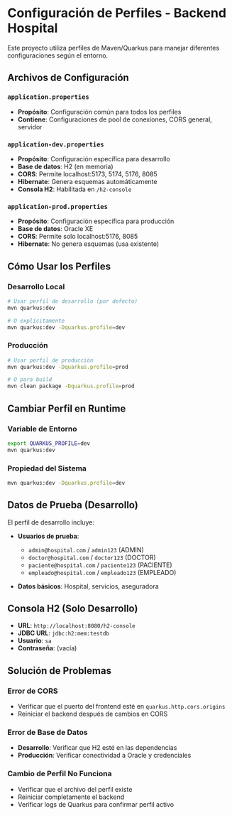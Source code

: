 # Configuración de Perfiles - Backend Hospital

Este proyecto utiliza perfiles de Maven/Quarkus para manejar diferentes configuraciones según el entorno.

## Archivos de Configuración

### `application.properties`
- **Propósito**: Configuración común para todos los perfiles
- **Contiene**: Configuraciones de pool de conexiones, CORS general, servidor

### `application-dev.properties`
- **Propósito**: Configuración específica para desarrollo
- **Base de datos**: H2 (en memoria)
- **CORS**: Permite localhost:5173, 5174, 5176, 8085
- **Hibernate**: Genera esquemas automáticamente
- **Consola H2**: Habilitada en `/h2-console`

### `application-prod.properties`
- **Propósito**: Configuración específica para producción
- **Base de datos**: Oracle XE
- **CORS**: Permite solo localhost:5176, 8085
- **Hibernate**: No genera esquemas (usa existente)

## Cómo Usar los Perfiles

### Desarrollo Local
```bash
# Usar perfil de desarrollo (por defecto)
mvn quarkus:dev

# O explícitamente
mvn quarkus:dev -Dquarkus.profile=dev
```

### Producción
```bash
# Usar perfil de producción
mvn quarkus:dev -Dquarkus.profile=prod

# O para build
mvn clean package -Dquarkus.profile=prod
```

## Cambiar Perfil en Runtime

### Variable de Entorno
```bash
export QUARKUS_PROFILE=dev
mvn quarkus:dev
```

### Propiedad del Sistema
```bash
mvn quarkus:dev -Dquarkus.profile=dev
```

## Datos de Prueba (Desarrollo)

El perfil de desarrollo incluye:
- **Usuarios de prueba**:
  - `admin@hospital.com` / `admin123` (ADMIN)
  - `doctor@hospital.com` / `doctor123` (DOCTOR)
  - `paciente@hospital.com` / `paciente123` (PACIENTE)
  - `empleado@hospital.com` / `empleado123` (EMPLEADO)

- **Datos básicos**: Hospital, servicios, aseguradora

## Consola H2 (Solo Desarrollo)

- **URL**: `http://localhost:8080/h2-console`
- **JDBC URL**: `jdbc:h2:mem:testdb`
- **Usuario**: `sa`
- **Contraseña**: (vacía)

## Solución de Problemas

### Error de CORS
- Verificar que el puerto del frontend esté en `quarkus.http.cors.origins`
- Reiniciar el backend después de cambios en CORS

### Error de Base de Datos
- **Desarrollo**: Verificar que H2 esté en las dependencias
- **Producción**: Verificar conectividad a Oracle y credenciales

### Cambio de Perfil No Funciona
- Verificar que el archivo del perfil existe
- Reiniciar completamente el backend
- Verificar logs de Quarkus para confirmar perfil activo
